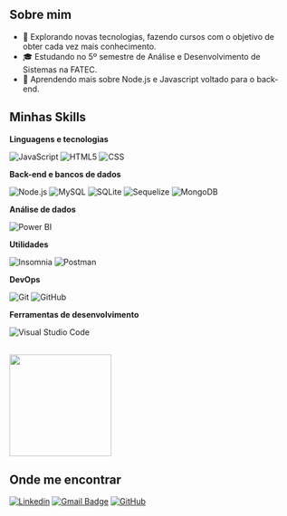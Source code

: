 ## Sobre mim

- 🤔 Explorando novas tecnologias, fazendo cursos com o objetivo de obter cada vez mais conhecimento.
- 🎓 Estudando no 5º semestre de Análise e Desenvolvimento de Sistemas na FATEC.
- 🌱 Aprendendo mais sobre Node.js e Javascript voltado para o back-end.

## Minhas Skills

**Linguagens e tecnologias**

![JavaScript](https://img.shields.io/badge/-JavaScript-333333?style=flat&logo=javascript)
![HTML5](https://img.shields.io/badge/-HTML5-333333?style=flat&logo=HTML5)
![CSS](https://img.shields.io/badge/-CSS-333333?style=flat&logo=CSS3&logoColor=1572B6)

**Back-end e bancos de dados**

![Node.js](https://img.shields.io/badge/-Node.js-333333?style=flat&logo=node.js)
![MySQL](https://img.shields.io/badge/-MySQL-333333?style=flat&logo=mysql)
![SQLite](https://img.shields.io/badge/-SQLite-333333?style=flat&logo=sqlite)
![Sequelize](https://img.shields.io/badge/-Sequelize-333333?style=flat&logo=sequelize)
![MongoDB](https://img.shields.io/badge/-MongoDB-333333?style=flat&logo=mongodb)

**Análise de dados**

![Power BI](https://img.shields.io/badge/-Power%20BI-333333?style=flat&logo=powerbi)

**Utilidades**

![Insomnia](https://img.shields.io/badge/-Insomnia-333333?style=flat&logo=insomnia)
![Postman](https://img.shields.io/badge/-Postman-333333?style=flat&logo=postman)

**DevOps**

![Git](https://img.shields.io/badge/-Git-333333?style=flat&logo=git)
![GitHub](https://img.shields.io/badge/-GitHub-333333?style=flat&logo=github)

**Ferramentas de desenvolvimento**

![Visual Studio Code](https://img.shields.io/badge/-Visual%20Studio%20Code-333333?style=flat&logo=visual-studio-code&logoColor=007ACC)

<br/>

<a href="https://github.com/iuricode" title="Meu perfil">
  <img height="180em" src="https://github-readme-stats.vercel.app/api?username=luiza-carla&theme=rose&show_icons=true" />
</a>

## Onde me encontrar

[![Linkedin](https://img.shields.io/badge/-Linkedin-pink?style=flat-square&logo=Linkedin&logoColor=white&link=https://www.linkedin.com/in/luiza-carla-sim%C3%B5es-dos-santos/)](https://www.linkedin.com/in/luiza-carla-sim%C3%B5es-dos-santos/)
[![Gmail Badge](https://img.shields.io/badge/-luizacarla2004@gmail.com-pink?style=flat-square&logo=Gmail&logoColor=white&link=mailto:luizacarla2004@gmail.com)](mailto:luizacarla2004@gmail.com)
[![GitHub](https://img.shields.io/github/followers/luiza-carla?label=follow&style=social)](https://github.com/luiza-carla)
